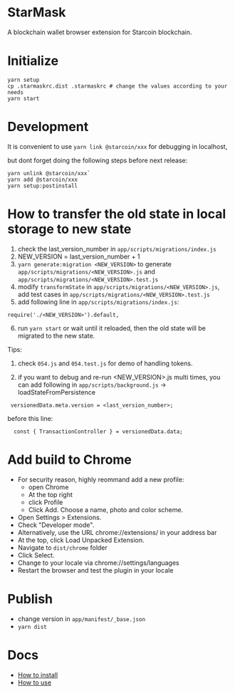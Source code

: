 # StarMask

A blockchain wallet browser extension for Starcoin blockchain.

# Initialize

```
yarn setup
cp .starmaskrc.dist .starmaskrc # change the values according to your needs
yarn start
```

# Development

It is convenient to use `yarn link @starcoin/xxx` for debugging in localhost,

but dont forget doing the following steps before next release:

```
yarn unlink @starcoin/xxx`
yarn add @starcoin/xxx
yarn setup:postinstall
```

# How to transfer the old state in local storage to new state

1. check the last_version_number in `app/scripts/migrations/index.js`
2. NEW_VERSION = last_version_number + 1
3. `yarn generate:migration <NEW_VERSION>` to generate `app/scripts/migrations/<NEW_VERSION>.js` and `app/scripts/migrations/<NEW_VERSION>.test.js`
4. modify `transformState` in `app/scripts/migrations/<NEW_VERSION>.js`, add test cases in `app/scripts/migrations/<NEW_VERSION>.test.js`
5. add following line in `app/scripts/migrations/index.js`:

```
require('./<NEW_VERSION>').default,
```

6. run `yarn start` or wait until it reloaded, then the old state will be migrated to the new state.

Tips:

1. check `054.js` and `054.test.js` for demo of handling tokens.

2. if you want to debug and re-run <NEW_VERSION>.js multi times, you can add following in `app/scripts/background.js` -> loadStateFromPersistence

```
 versionedData.meta.version = <last_version_number>;
```

before this line:

```
  const { TransactionController } = versionedData.data;
```

# Add build to Chrome

- For security reason, highly reommand add a new profile:
  - open Chrome
  - At the top right
  - click Profile
  - Click Add. Choose a name, photo and color scheme.
- Open Settings > Extensions.
- Check "Developer mode".
- Alternatively, use the URL chrome://extensions/ in your address bar
- At the top, click Load Unpacked Extension.
- Navigate to `dist/chrome` folder
- Click Select.
- Change to your locale via chrome://settings/languages
- Restart the browser and test the plugin in your locale

# Publish

- change version in `app/manifest/_base.json`
- `yarn dist`

# Docs

- [How to install](./docs/en/how-to-install.md)
- [How to use](./docs/en/how-to-use.md)
